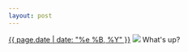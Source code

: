 ```yaml
---
layout: post
---
```


<p>
  <time><a href="/399">{{ page.date | date: "%e %B, %Y" }}</a></time>
  <a href="/399"><img src="{{ site.assets_url }}/399.jpg"/></a>
  <span>What's up?</span>
</p>
